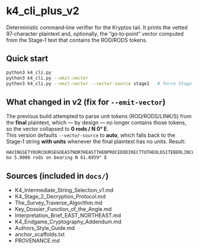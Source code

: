 # k4_cli_plus_v2

Deterministic command‑line verifier for the Kryptos tail. It prints the vetted 97‑character plaintext and, optionally, the “go‑to‑point” vector computed from the Stage‑1 text that contains the ROD/RODS tokens.

## Quick start

```bash
python3 k4_cli.py
python3 k4_cli.py --emit-vector
python3 k4_cli.py --emit-vector --vector-source stage1   # force Stage‑1 parsing
```

## What changed in v2 (fix for `--emit-vector`)

The previous build attempted to parse unit tokens (ROD/RODS/LINK/S) from the **final** plaintext, which — by design — no longer contains those tokens, so the vector collapsed to **0 rods / N 0° E**.  
This version defaults `--vector-source` to **auto**, which falls back to the Stage‑1 string **with units** whenever the final plaintext has no units. Result:

```
HAVINGSETYOURCOURSEGOEASTNORTHEASTTHENPROCEEDDIRECTTOTHEOLDSITEBERLINCLOCKXHENCEOFANANGLEISTHEARC
Go 5.0000 rods on bearing N 61.6959° E
```

## Sources (included in `docs/`)

- K4_Intermediate_String_Selection_v1.md
- K4_Stage_2_Decryption_Protocol.md
- The_Survey_Traverse_Algorithm.md
- Key_Dossier_Function_of_the_Angle.md
- Interpretation_Brief_EAST_NORTHEAST.md
- K4_Endgame_Cryptography_Addendum.md
- Authors_Style_Guide.md
- anchor_scaffolds.txt
- PROVENANCE.md
